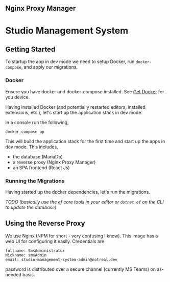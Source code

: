 ## Nginx Proxy Manager

# Studio Management System

## Getting Started

To startup the app in dev mode we need to setup Docker, run `docker-compose`, and apply our migrations.

### Docker

Ensure you have docker and docker-compose installed. See [Get Docker](https://docs.docker.com/get-docker/) for you device.

Having installed Docker (and potentially restarted editors, installed extensions, etc.), let's start up the application stack in dev mode.

In a console run the following,

```
docker-compose up
```

This will build the application stack for the first time and start up the apps in dev mode. This includes,

-   the database (MariaDb)
-   a reverse proxy (Nginx Proxy Manager)
-   an SPA frontend (React Js)

### Running the Migrations

Having started up the docker dependencies, let's run the migrations.

_TODO (basically use the ef core tools in your editor or `dotnet ef` on the CLI to update the database)._

## Using the Reverse Proxy

We use Nginx (NPM for short - very confusing I know). This image has a web UI for configuring it easily.
Credentials are

```
fullname: SmsAdministrator
Nickname: smsAdmin
email: studio-management-system-admin@notreal.dev
```

password is distributed over a secure channel (currently MS Teams) on as-needed basis.
